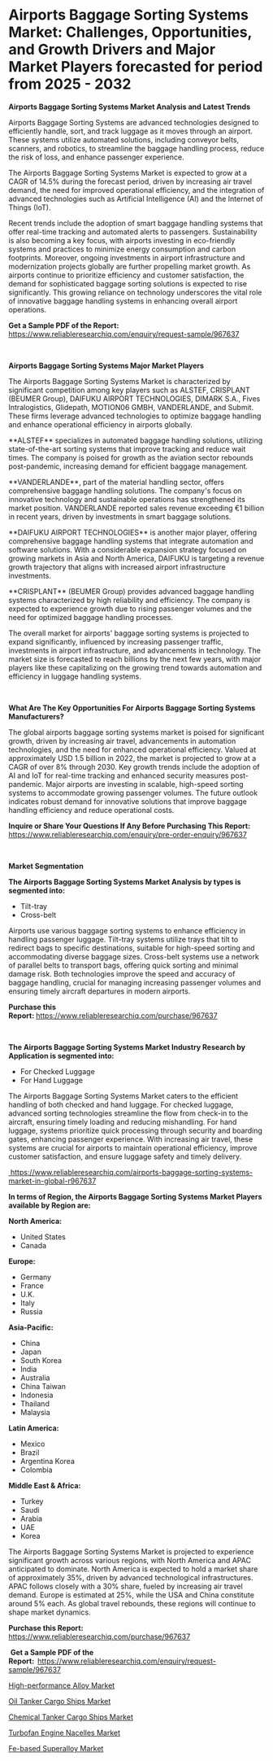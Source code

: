 <p><h1>Airports Baggage Sorting Systems Market: Challenges, Opportunities, and Growth Drivers and Major Market Players forecasted for period from 2025 - 2032</h1></p><p><strong>Airports Baggage Sorting Systems Market Analysis and Latest Trends</strong></p>
<p><p>Airports Baggage Sorting Systems are advanced technologies designed to efficiently handle, sort, and track luggage as it moves through an airport. These systems utilize automated solutions, including conveyor belts, scanners, and robotics, to streamline the baggage handling process, reduce the risk of loss, and enhance passenger experience. </p><p>The Airports Baggage Sorting Systems Market is expected to grow at a CAGR of 14.5% during the forecast period, driven by increasing air travel demand, the need for improved operational efficiency, and the integration of advanced technologies such as Artificial Intelligence (AI) and the Internet of Things (IoT). </p><p>Recent trends include the adoption of smart baggage handling systems that offer real-time tracking and automated alerts to passengers. Sustainability is also becoming a key focus, with airports investing in eco-friendly systems and practices to minimize energy consumption and carbon footprints. Moreover, ongoing investments in airport infrastructure and modernization projects globally are further propelling market growth. As airports continue to prioritize efficiency and customer satisfaction, the demand for sophisticated baggage sorting solutions is expected to rise significantly. This growing reliance on technology underscores the vital role of innovative baggage handling systems in enhancing overall airport operations.</p></p>
<p><strong>Get a Sample PDF of the Report:&nbsp;</strong> <a href="https://www.reliableresearchiq.com/enquiry/request-sample/967637?utm_campaign=1102&utm_medium=2&utm_source=Github&utm_content=ia&utm_term=30032025&utm_id=airports-baggage-sorting-systems">https://www.reliableresearchiq.com/enquiry/request-sample/967637</a></p>
<p>&nbsp;</p>
<p><strong>Airports Baggage Sorting Systems Major Market Players</strong></p>
<p><p>The Airports Baggage Sorting Systems Market is characterized by significant competition among key players such as ALSTEF, CRISPLANT (BEUMER Group), DAIFUKU AIRPORT TECHNOLOGIES, DIMARK S.A., Fives Intralogistics, Glidepath, MOTION06 GMBH, VANDERLANDE, and Submit. These firms leverage advanced technologies to optimize baggage handling and enhance operational efficiency in airports globally.</p><p>**ALSTEF** specializes in automated baggage handling solutions, utilizing state-of-the-art sorting systems that improve tracking and reduce wait times. The company is poised for growth as the aviation sector rebounds post-pandemic, increasing demand for efficient baggage management.</p><p>**VANDERLANDE**, part of the material handling sector, offers comprehensive baggage handling solutions. The company's focus on innovative technology and sustainable operations has strengthened its market position. VANDERLANDE reported sales revenue exceeding €1 billion in recent years, driven by investments in smart baggage solutions.</p><p>**DAIFUKU AIRPORT TECHNOLOGIES** is another major player, offering comprehensive baggage handling systems that integrate automation and software solutions. With a considerable expansion strategy focused on growing markets in Asia and North America, DAIFUKU is targeting a revenue growth trajectory that aligns with increased airport infrastructure investments.</p><p>**CRISPLANT** (BEUMER Group) provides advanced baggage handling systems characterized by high reliability and efficiency. The company is expected to experience growth due to rising passenger volumes and the need for optimized baggage handling processes.</p><p>The overall market for airports' baggage sorting systems is projected to expand significantly, influenced by increasing passenger traffic, investments in airport infrastructure, and advancements in technology. The market size is forecasted to reach billions by the next few years, with major players like these capitalizing on the growing trend towards automation and efficiency in luggage handling systems.</p></p>
<p>&nbsp;</p>
<p><strong>What Are The Key Opportunities For Airports Baggage Sorting Systems Manufacturers?</strong></p>
<p><p>The global airports baggage sorting systems market is poised for significant growth, driven by increasing air travel, advancements in automation technologies, and the need for enhanced operational efficiency. Valued at approximately USD 1.5 billion in 2022, the market is projected to grow at a CAGR of over 8% through 2030. Key growth trends include the adoption of AI and IoT for real-time tracking and enhanced security measures post-pandemic. Major airports are investing in scalable, high-speed sorting systems to accommodate growing passenger volumes. The future outlook indicates robust demand for innovative solutions that improve baggage handling efficiency and reduce operational costs.</p></p>
<p><strong>Inquire or Share Your Questions If Any Before Purchasing This Report:</strong> <a href="https://www.reliableresearchiq.com/enquiry/pre-order-enquiry/967637?utm_campaign=1102&utm_medium=2&utm_source=Github&utm_content=ia&utm_term=30032025&utm_id=airports-baggage-sorting-systems">https://www.reliableresearchiq.com/enquiry/pre-order-enquiry/967637</a></p>
<p>&nbsp;</p>
<p><strong>Market Segmentation</strong></p>
<p><strong>The Airports Baggage Sorting Systems Market Analysis by types is segmented into:</strong></p>
<p><ul><li>Tilt-tray</li><li>Cross-belt</li></ul></p>
<p><p>Airports use various baggage sorting systems to enhance efficiency in handling passenger luggage. Tilt-tray systems utilize trays that tilt to redirect bags to specific destinations, suitable for high-speed sorting and accommodating diverse baggage sizes. Cross-belt systems use a network of parallel belts to transport bags, offering quick sorting and minimal damage risk. Both technologies improve the speed and accuracy of baggage handling, crucial for managing increasing passenger volumes and ensuring timely aircraft departures in modern airports.</p></p>
<p><strong>Purchase this Report:&nbsp;</strong><a href="https://www.reliableresearchiq.com/purchase/967637?utm_campaign=1102&utm_medium=2&utm_source=Github&utm_content=ia&utm_term=30032025&utm_id=airports-baggage-sorting-systems">https://www.reliableresearchiq.com/purchase/967637</a></p>
<p>&nbsp;</p>
<p><strong>The Airports Baggage Sorting Systems Market Industry Research by Application is segmented into:</strong></p>
<p><ul><li>For Checked Luggage</li><li>For Hand Luggage</li></ul></p>
<p><p>The Airports Baggage Sorting Systems Market caters to the efficient handling of both checked and hand luggage. For checked luggage, advanced sorting technologies streamline the flow from check-in to the aircraft, ensuring timely loading and reducing mishandling. For hand luggage, systems prioritize quick processing through security and boarding gates, enhancing passenger experience. With increasing air travel, these systems are crucial for airports to maintain operational efficiency, improve customer satisfaction, and ensure luggage safety and timely delivery.</p></p>
<p><a href="https://www.reliableresearchiq.com/airports-baggage-sorting-systems-market-in-global-r967637?utm_campaign=1102&utm_medium=2&utm_source=Github&utm_content=ia&utm_term=30032025&utm_id=airports-baggage-sorting-systems">&nbsp;https://www.reliableresearchiq.com/airports-baggage-sorting-systems-market-in-global-r967637</a></p>
<p><strong>In terms of Region, the Airports Baggage Sorting Systems Market Players available by Region are:</strong></p>
<p>
    <p> <strong> North America: </strong>
        <ul>
            <li>United States</li>
            <li>Canada</li>
        </ul>
        </p> 
    <p> <strong> Europe: </strong>
        <ul>
            <li>Germany</li>
            <li>France</li>
            <li>U.K.</li>
            <li>Italy</li>
            <li>Russia</li>
        </ul>
        </p> 
    <p> <strong> Asia-Pacific: </strong>
        <ul>
            <li>China</li>
            <li>Japan</li>
            <li>South Korea</li>
            <li>India</li>
            <li>Australia</li>
            <li>China Taiwan</li>
            <li>Indonesia</li>
            <li>Thailand</li>
            <li>Malaysia</li>
        </ul>
        </p> 
    <p> <strong> Latin America: </strong>
        <ul>
            <li>Mexico</li>
            <li>Brazil</li>
            <li>Argentina Korea</li>
            <li>Colombia</li>
        </ul>
        </p> 
    <p> <strong> Middle East & Africa: </strong>
        <ul>
            <li>Turkey</li>
            <li>Saudi</li>
            <li>Arabia</li>
            <li>UAE</li>
            <li>Korea</li>
        </ul>
    </p>
    </p>
<p><p>The Airports Baggage Sorting Systems Market is projected to experience significant growth across various regions, with North America and APAC anticipated to dominate. North America is expected to hold a market share of approximately 35%, driven by advanced technological infrastructures. APAC follows closely with a 30% share, fueled by increasing air travel demand. Europe is estimated at 25%, while the USA and China constitute around 5% each. As global travel rebounds, these regions will continue to shape market dynamics.</p></p>
<p><strong>Purchase this Report: </strong><a href="https://www.reliableresearchiq.com/purchase/967637?utm_campaign=1102&utm_medium=2&utm_source=Github&utm_content=ia&utm_term=30032025&utm_id=airports-baggage-sorting-systems">https://www.reliableresearchiq.com/purchase/967637</a></p>
<p>&nbsp;<strong>Get a Sample PDF of the Report:&nbsp;&nbsp;</strong><a href="https://www.reliableresearchiq.com/enquiry/request-sample/967637?utm_campaign=1102&utm_medium=2&utm_source=Github&utm_content=ia&utm_term=30032025&utm_id=airports-baggage-sorting-systems">https://www.reliableresearchiq.com/enquiry/request-sample/967637</a></p>
<p><strong></strong></p>
<p><p><a href="https://github.com/ardgenoud/Market-Research-Report-List-1/blob/main/high-performance-alloy-market.md?utm_campaign=1102&utm_medium=2&utm_source=Github&utm_content=ia&utm_term=30032025&utm_id=airports-baggage-sorting-systems">High-performance Alloy Market</a></p><p><a href="https://github.com/airitaursela/Market-Research-Report-List-1/blob/main/oil-tanker-cargo-ships-market.md?utm_campaign=1102&utm_medium=2&utm_source=Github&utm_content=ia&utm_term=30032025&utm_id=airports-baggage-sorting-systems">Oil Tanker Cargo Ships Market</a></p><p><a href="https://github.com/sacmatidora/Market-Research-Report-List-1/blob/main/chemical-tanker-cargo-ships-market.md?utm_campaign=1102&utm_medium=2&utm_source=Github&utm_content=ia&utm_term=30032025&utm_id=airports-baggage-sorting-systems">Chemical Tanker Cargo Ships Market</a></p><p><a href="https://github.com/cingozascard/Market-Research-Report-List-1/blob/main/turbofan-engine-nacelles-market.md?utm_campaign=1102&utm_medium=2&utm_source=Github&utm_content=ia&utm_term=30032025&utm_id=airports-baggage-sorting-systems">Turbofan Engine Nacelles Market</a></p><p><a href="https://github.com/gauldvikerm6/Market-Research-Report-List-1/blob/main/fe-based-superalloy-market.md?utm_campaign=1102&utm_medium=2&utm_source=Github&utm_content=ia&utm_term=30032025&utm_id=airports-baggage-sorting-systems">Fe-based Superalloy Market</a></p></p>